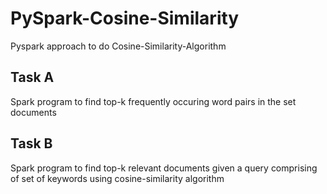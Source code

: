 # PySpark-Cosine-Similarity
Pyspark approach to do Cosine-Similarity-Algorithm

## Task A
Spark program to find top-k frequently occuring word pairs in the set documents

## Task B
Spark program to find top-k relevant documents given a query comprising of set of keywords using cosine-similarity algorithm
